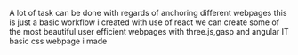 A lot of task can be done with regards of anchoring different webpages this is just a basic workflow i created with use of react we can create some of the most beautiful  user efficient webpages with three.js,gasp and angular IT basic css webpage i made 
